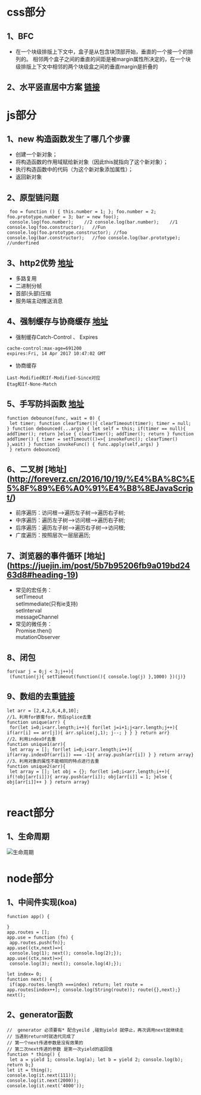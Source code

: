 # css部分  
  
## 1、BFC  
  
- 在一个块级排版上下文中，盒子是从包含块顶部开始，垂直的一个接一个的排列的。 相邻两个盒子之间的垂直的间距是被margin属性所决定的，在一个块级排版上下文中相邻的两个块级盒之间的垂直margin是折叠的  
  
## 2、水平竖直居中方案 [链接](https://blog.csdn.net/qq_27576607/article/details/78697812)      
# js部分  
## 1、new 构造函数发生了哪几个步骤  
- 创建一个新对象；  
- 将构造函数的作用域赋给新对象（因此this就指向了这个新对象）；  
- 执行构造函数中的代码（为这个新对象添加属性）；  
- 返回新对象  
## 2、原型链问题  
```angular2html  
 foo = function () { this.number = 1; }; foo.number = 2; foo.prototype.number = 3; bar = new foo();  
 console.log(foo.number);    //2 console.log(bar.number);    //1 console.log(foo.constructor);   //Fun console.log(foo.prototype.constructor); //foo console.log(bar.constructor);   //foo console.log(bar.prototype);     //underfined
```  
  
## 3、http2优势 [地址](https://mp.weixin.qq.com/s/hjxU-rjr-ISk0rzeQHAIeA)  
  
- 多路复用  
- 二进制分帧  
- 首部(头部)压缩  
- 服务端主动推送消息  
  
##  4、强制缓存与协商缓存 [地址](https://juejin.im/post/5b556aa8e51d451917171923#heading-11)  
- 强制缓存Catch-Control 、 Expires  
```angular2html
cache-control:max-age=691200  
expires:Fri, 14 Apr 2017 10:47:02 GMT  
```  
- 协商缓存  
```angular2html  
Last-Modified和If-Modified-Since对应  
Etag和If-None-Match  
```  
## 5、手写防抖函数 [地址](http://www.manongjc.com/article/12402.html)  
  
```angular2html  
function debounce(func, wait = 0) {  
 let timer; function clearTimer(){ clearTimeout(timer); timer = null; } function debounced(...args) { let self = this; if(timer == null){ addTimer(); return }else { clearTimer(); addTimer(); return } function addTimer() { timer = setTimeout(()=>{ invokeFunc(); clearTimer() },wait) } function invokeFunc() { func.apply(self,args) }  
 } return debounced}  
```  
## 6、二叉树 [地址] (http://foreverz.cn/2016/10/19/%E4%BA%8C%E5%8F%89%E6%A0%91%E4%B8%8EJavaScript/)  
  
- 前序遍历：访问根–>遍历左子树–>遍历右子树;  
- 中序遍历：遍历左子树–>访问根–>遍历右子树;  
- 后序遍历：遍历左子树–>遍历右子树–>访问根;  
- 广度遍历：按照层次一层层遍历;  
  
  
## 7、浏览器的事件循环 [地址] (https://juejin.im/post/5b7b95206fb9a019bd2463d8#heading-19)  
- 常见的宏任务：  
setTimeout  
setImmediate(只有ie支持)  
setInterval  
messageChannel    
- 常见的微任务：  
Promise.then()  
mutationObserver    
## 8、闭包  
  
```angular2html  
for(var j = 0;j < 3;j++){  
 (function(j){ setTimeout(function(){ console.log(j) },1000) })(j)}  
```    
## 9、数组的去重[链接](https://mp.weixin.qq.com/s/AxEa2cYVqrMzWf-D2sTyHw)   
```angular2html  
let arr = [2,4,2,6,4,8,10];  
//1、利用for嵌套for，然后splice去重  
function unique(arr) {  
 for(let i=0;i<arr.length;i++){ for(let j=i+1;j<arr.length;j++){ if(arr[i] == arr[j]){ arr.splice(j,1); j--; } } } return arr}  
//2、利用indexOf去重  
function unique1(arr){  
 let array = []; for(let i=0;i<arr.length;i++){ if(array.indexOf(arr[i]) === -1){ array.push(arr[i]) } } return array}  
//3、利用对象的属性不能相同的特点进行去重  
function unique2(arr){  
 let array = []; let obj = {}; for(let i=0;i<arr.length;i++){ if(!obj[arr[i]]){ array.push(arr[i]); obj[arr[i]] = 1; }else { obj[arr[i]]++ } } return array}  
  
```  
  
# react部分  
## 1、生命周期    
![生命周期](http://118.25.231.107:8080/lifeCycle.jpg)  
  
# node部分    
## 1、中间件实现(koa)  
```angular2html  
function app() {  
  
}  
app.routes = [];  
app.use = function (fn) {  
 app.routes.push(fn)};  
app.use((ctx,next)=>{  
 console.log(1); next(); console.log(2);});  
app.use((ctx,next)=>{  
 console.log(3); next(); console.log(4);});    
  
let index= 0;  
function next() {  
 if(app.routes.length ===index) return; let route =  app.routes[index++]; console.log(String(route)); route({},next);}  
next();  
```  
## 2、generator函数  
  
```angular2html  
//  generator 必须要有* 配合yeild ,碰到yield 就停止，再次调用next就继续走  
// 当遇到return时就迭代完成了  
// 第一个next传递参数是没有效果的  
// 第二次next传递的参数 是第一次yield的返回值  
function * thing() {  
 let a = yield 1; console.log(a); let b = yield 2; console.log(b); return b;}  
let it = thing();  
console.log(it.next(111));  
console.log(it.next(2000));  
console.log(it.next('4000'));  
```
